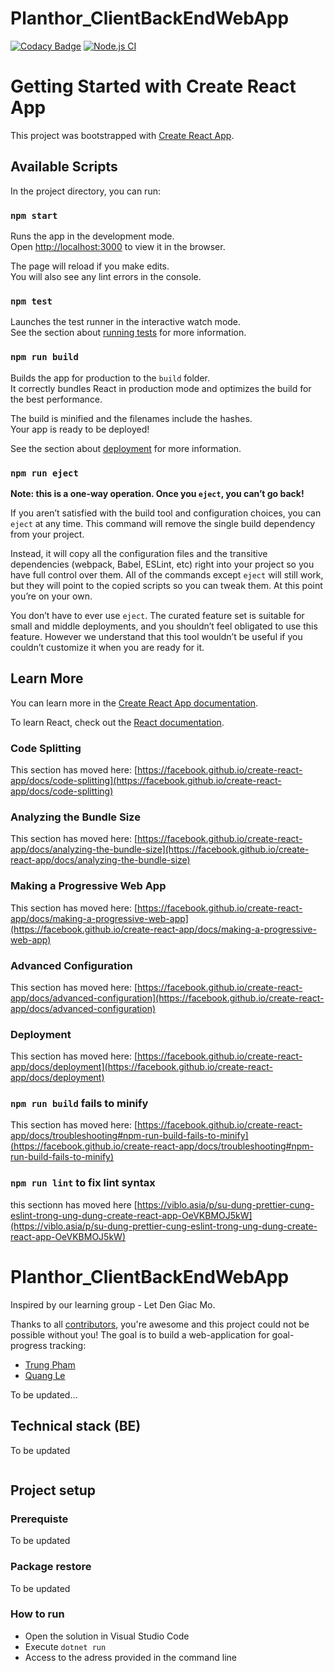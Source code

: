# Planthor_ClientBackEndWebApp

[![Codacy Badge](https://app.codacy.com/project/badge/Grade/eb2a7eff9ff84e09a69a90351e79cdeb)](https://www.codacy.com/gh/Planthor-Team/Planthor_ClientFrontEndWebApp/dashboard?utm_source=github.com&amp;utm_medium=referral&amp;utm_content=Planthor-Team/Planthor_ClientFrontEndWebApp&amp;utm_campaign=Badge_Grade)
[![Node.js CI](https://github.com/Planthor-Team/Planthor_ClientFrontEndWebApp/actions/workflows/node.js.yml/badge.svg)](https://github.com/Planthor-Team/Planthor_ClientFrontEndWebApp/actions/workflows/node.js.yml)
# Getting Started with Create React App

This project was bootstrapped with [Create React App](https://github.com/facebook/create-react-app).

## Available Scripts

In the project directory, you can run:

### `npm start`

Runs the app in the development mode.\
Open [http://localhost:3000](http://localhost:3000) to view it in the browser.

The page will reload if you make edits.\
You will also see any lint errors in the console.

### `npm test`

Launches the test runner in the interactive watch mode.\
See the section about [running tests](https://facebook.github.io/create-react-app/docs/running-tests) for more information.

### `npm run build`

Builds the app for production to the `build` folder.\
It correctly bundles React in production mode and optimizes the build for the best performance.

The build is minified and the filenames include the hashes.\
Your app is ready to be deployed!

See the section about [deployment](https://facebook.github.io/create-react-app/docs/deployment) for more information.

### `npm run eject`

**Note: this is a one-way operation. Once you `eject`, you can’t go back!**

If you aren’t satisfied with the build tool and configuration choices, you can `eject` at any time. This command will remove the single build dependency from your project.

Instead, it will copy all the configuration files and the transitive dependencies (webpack, Babel, ESLint, etc) right into your project so you have full control over them. All of the commands except `eject` will still work, but they will point to the copied scripts so you can tweak them. At this point you’re on your own.

You don’t have to ever use `eject`. The curated feature set is suitable for small and middle deployments, and you shouldn’t feel obligated to use this feature. However we understand that this tool wouldn’t be useful if you couldn’t customize it when you are ready for it.

## Learn More

You can learn more in the [Create React App documentation](https://facebook.github.io/create-react-app/docs/getting-started).

To learn React, check out the [React documentation](https://reactjs.org/).

### Code Splitting

This section has moved here: [https://facebook.github.io/create-react-app/docs/code-splitting](https://facebook.github.io/create-react-app/docs/code-splitting)

### Analyzing the Bundle Size

This section has moved here: [https://facebook.github.io/create-react-app/docs/analyzing-the-bundle-size](https://facebook.github.io/create-react-app/docs/analyzing-the-bundle-size)

### Making a Progressive Web App

This section has moved here: [https://facebook.github.io/create-react-app/docs/making-a-progressive-web-app](https://facebook.github.io/create-react-app/docs/making-a-progressive-web-app)

### Advanced Configuration

This section has moved here: [https://facebook.github.io/create-react-app/docs/advanced-configuration](https://facebook.github.io/create-react-app/docs/advanced-configuration)

### Deployment

This section has moved here: [https://facebook.github.io/create-react-app/docs/deployment](https://facebook.github.io/create-react-app/docs/deployment)

### `npm run build` fails to minify

This section has moved here: [https://facebook.github.io/create-react-app/docs/troubleshooting#npm-run-build-fails-to-minify](https://facebook.github.io/create-react-app/docs/troubleshooting#npm-run-build-fails-to-minify)

### `npm run lint` to fix lint syntax
this sectionn has moved here [https://viblo.asia/p/su-dung-prettier-cung-eslint-trong-ung-dung-create-react-app-OeVKBMOJ5kW](https://viblo.asia/p/su-dung-prettier-cung-eslint-trong-ung-dung-create-react-app-OeVKBMOJ5kW)


# Planthor_ClientBackEndWebApp

Inspired by our learning group - Let Den Giac Mo.

Thanks to all [contributors](https://github.com/Planthor-Team/Planthor_ClientFrontEndWebApp/graphs/contributors), you're awesome and this project could not be possible without you! The goal is to build a web-application for goal-progress tracking:
- [Trung Pham](https://github.com/zovippro1996)
- [Quang Le](https://github.com/quanglegl1404)

To be updated...

## Technical stack (BE)

To be updated

```
```

## Project setup

### Prerequiste

To be updated

### Package restore

To be updated

### How to run

- Open the solution in Visual Studio Code
- Execute ```dotnet run``` 
- Access to the adress provided in the command line